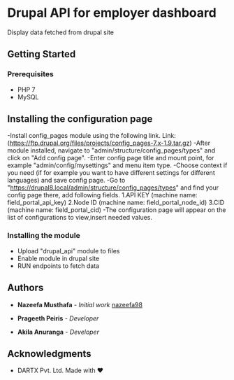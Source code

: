# Drupal API for employer dashboard

Display data fetched from drupal site

## Getting Started

### Prerequisites

- PHP 7
- MySQL

## Installing the configuration page

-Install config_pages module using the following link.
 Link: (https://ftp.drupal.org/files/projects/config_pages-7.x-1.9.tar.gz)
-After module installed, navigate to "admin/structure/config_pages/types" and click on "Add config page".
-Enter config page title and mount point, for example "admin/config/mysettings" and menu item type.
-Choose context if you need (if for example you want to have different settings for different languages) and save config page.
-Go to "https://drupal8.local/admin/structure/config_pages/types" and find your config page there,
  add following fields.
  1.API KEY (machine name: field_portal_api_key)
  2.Node ID (machine name: field_portal_node_id)
  3.CID (machine name: field_portal_cid)
-The configuration page will appear on the list of configurations to view,insert needed
 values.

### Installing the module

- Upload "drupal_api" module to files
- Enable module in drupal site
- RUN endpoints to fetch data

## Authors
* **Nazeefa Musthafa** - *Initial work* [nazeefa98](https://github.com/nazeefa98/careerfirst-drupal-api)

* **Prageeth Peiris** - *Developer*

* **Akila Anuranga** - *Developer*



## Acknowledgments

* DARTX Pvt. Ltd. Made with ❤
